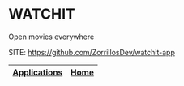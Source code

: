 # WATCHIT
 
 Open movies everywhere
 
 SITE: https://github.com/ZorrillosDev/watchit-app

 | [Applications](https://portable-linux-apps.github.io/apps.html) | [Home](https://portable-linux-apps.github.io)
 | --- | --- |
